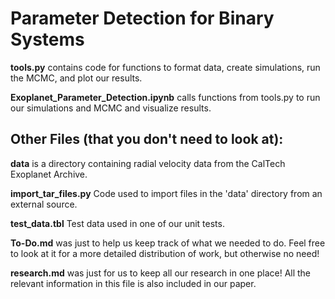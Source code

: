 # Parameter Detection for Binary Systems

__tools.py__ contains code for functions to format data, create simulations, run the MCMC, and plot our results.

__Exoplanet_Parameter_Detection.ipynb__ calls functions from tools.py to run our simulations and MCMC and visualize results.


## Other Files (that you don't need to look at):

__data__ is a directory containing radial velocity data from the CalTech Exoplanet Archive. 

__import_tar_files.py__ Code used to import files in the 'data' directory from an external source. 

__test_data.tbl__ Test data used in one of our unit tests. 

__To-Do.md__ was just to help us keep track of what we needed to do. Feel free to look at it for a more detailed distribution of work, but otherwise no need!

__research.md__ was just for us to keep all our research in one place! All the relevant information in this file is also included in our paper.

